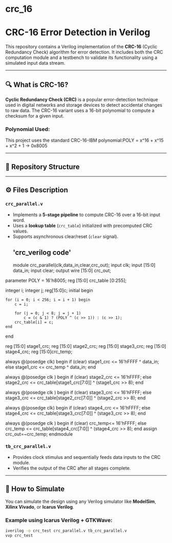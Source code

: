 # crc_16
# CRC-16 Error Detection in Verilog

This repository contains a Verilog implementation of the **CRC-16** (Cyclic Redundancy Check) algorithm for error detection. It includes both the CRC computation module and a testbench to validate its functionality using a simulated input data stream.

---

## 🔍 What is CRC-16?

**Cyclic Redundancy Check (CRC)** is a popular error-detection technique used in digital networks and storage devices to detect accidental changes to raw data. The CRC-16 variant uses a 16-bit polynomial to compute a checksum for a given input.

### Polynomial Used:
This project uses the standard CRC-16-IBM polynomial:POLY = x^16 + x^15 + x^2 + 1 → 0x8005 

---

## 📁 Repository Structure


---

## ⚙️ Files Description

### `crc_parallel.v`
- Implements a **5-stage pipeline** to compute CRC-16 over a 16-bit input word.
- Uses a **lookup table** (`crc_table`) initialized with precomputed CRC values.
- Supports asynchronous clear/reset (`clear` signal).
  ## 'crc_verilog code'
  module crc_parallel(clk,data_in,clear,crc_out); 
    input clk;
    input [15:0] data_in;
    input clear;
    output wire [15:0] crc_out;


parameter POLY =  16'h8005;
reg [15:0] crc_table [0:255];


integer i;
integer j;
reg[15:0]c;
initial begin

    for (i = 0; i < 256; i = i + 1) begin
        c = i;
     
        for (j = 0; j < 8; j = j + 1)
            c = (c & 1) ? (POLY ^ (c >> 1)) : (c >> 1);
        crc_table[i] = c;
    end
end


reg [15:0] stage1_crc;
reg [15:0] stage2_crc;
reg [15:0] stage3_crc;
reg [15:0] stage4_crc;
reg [15:0]crc_temp;

always @(posedge clk) begin
    if (clear)
        stage1_crc <= 16'hFFFF ^ data_in;
    else
        stage1_crc <= crc_temp ^ data_in;
end


always @(posedge clk ) begin
    if (clear)
        stage2_crc <= 16'hFFFF;
    else
        stage2_crc <= crc_table[stage1_crc[7:0]] ^ (stage1_crc >> 8);
end

always @(posedge clk ) begin
    if (clear)
        stage3_crc <= 16'hFFFF;
    else
        stage3_crc <= crc_table[stage2_crc[7:0]] ^ (stage2_crc >> 8);
end


always @(posedge clk) begin
    if (clear)
        stage4_crc <= 16'hFFFF;
    else
        stage4_crc <= crc_table[stage3_crc[7:0]] ^ (stage3_crc >> 8);
end


always @(posedge clk ) begin
    if (clear)
        crc_temp<= 16'hFFFF;
    else
        crc_temp <= crc_table[stage4_crc[7:0]] ^ (stage4_crc >> 8);
end
assign crc_out=~crc_temp;
endmodule


### `tb_crc_parallel.v`
- Provides clock stimulus and sequentially feeds data inputs to the CRC module.
- Verifies the output of the CRC after all stages complete.

---

## 🧪 How to Simulate

You can simulate the design using any Verilog simulator like **ModelSim**, **Xilinx Vivado**, or **Icarus Verilog**.

### Example using Icarus Verilog + GTKWave:
```bash
iverilog -o crc_test crc_parallel.v tb_crc_parallel.v
vvp crc_test


